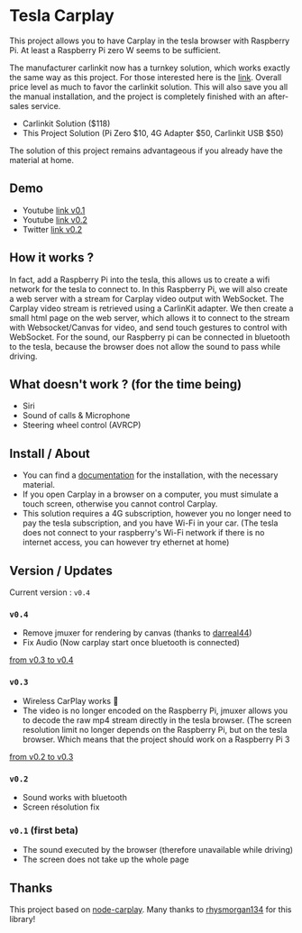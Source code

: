 
# Tesla Carplay

This project allows you to have Carplay in the tesla browser with Raspberry Pi. At least a Raspberry Pi zero W seems to be sufficient.


The manufacturer carlinkit now has a turnkey solution, which works exactly the same way as this project. For those interested here is the [link](https://carlinkitcarplay.com/products/carlinkit-t2c-tesla-wireless-apple-carplay-adapter). Overall price level as much to favor the carlinkit solution. This will also save you all the manual installation, and the project is completely finished with an after-sales service.

- Carlinkit Solution ($118)
- This Project Solution (Pi Zero $10, 4G Adapter $50, Carlinkit USB $50)

The solution of this project remains advantageous if you already have the material at home.


## Demo

- Youtube [link v0.1](https://youtu.be/6aNyr-Qt1Ts)
- Youtube [link v0.2](https://youtu.be/omYd29-GwQ8)
- Twitter [link v0.2](https://twitter.com/Marc20Dubois/status/1505594169959632899)


## How it works ?
In fact, add a Raspberry Pi into the tesla, this allows us to create a wifi network for the tesla to connect to. In this Raspberry Pi, we will also create a web server with a stream for Carplay video output with WebSocket. The Carplay video stream is retrieved using a CarlinKit adapter. We then create a small html page on the web server, which allows it to connect to the stream with Websocket/Canvas for video, and send touch gestures to control with WebSocket. For the sound, our Raspberry pi can be connected in bluetooth to the tesla, because the browser does not allow the sound to pass while driving.


## What doesn't work ? (for the time being)

- Siri
- Sound of calls & Microphone
- Steering wheel control (AVRCP)

## Install / About

- You can find a [documentation](https://github.com/marcdubois71450/tesla-carplay/blob/master/tesla-doc.md) for the installation, with the necessary material.
- If you open Carplay in a browser on a computer, you must simulate a touch screen, otherwise you cannot control Carplay.
- This solution requires a 4G subscription, however you no longer need to pay the tesla subscription, and you have Wi-Fi in your car. (The tesla does not connect to your raspberry's Wi-Fi network if there is no internet access, you can however try ethernet at home)


## Version / Updates

Current version : `v0.4`

### `v0.4`
- Remove jmuxer for rendering by canvas (thanks to [darreal44](https://github.com/darreal44))
- Fix Audio (Now carplay start once bluetooth is connected)

[from v0.3 to v0.4](https://github.com/marcdubois71450/tesla-carplay/issues/20)

### `v0.3`
-  Wireless CarPlay works 🍾
- The video is no longer encoded on the Raspberry Pi, jmuxer allows you to decode the raw mp4 stream directly in the tesla browser. (The screen resolution limit no longer depends on the Raspberry Pi, but on the tesla browser. Which means that the project should work on a Raspberry Pi 3

[from v0.2 to v0.3](https://github.com/marcdubois71450/tesla-carplay/issues/12)

### `v0.2`
- Sound works with bluetooth
- Screen résolution fix

### `v0.1` (first beta)
- The sound executed by the browser (therefore unavailable while driving)
- The screen does not take up the whole page


## Thanks

This project based on [node-carplay](https://github.com/rhysmorgan134/node-CarPlay).
Many thanks to [rhysmorgan134](https://github.com/rhysmorgan134) for this library!

